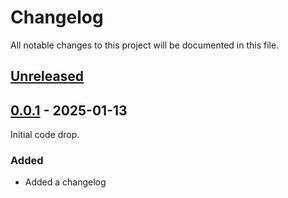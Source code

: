 # Changelog

All notable changes to this project will be documented in this file.

## [Unreleased]

## [0.0.1] - 2025-01-13

Initial code drop.

### Added

- Added a changelog

[unreleased]: https://github.com/ibm/repo-template/compare/v0.0.1...HEAD
[0.0.1]: https://github.com/ibm/repo-template/releases/tag/v0.0.1
